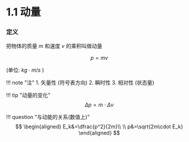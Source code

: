 # 1.1 动量

### 定义

把物体的质量 $m$ 和速度 $v$ 的乘积叫做动量

$$
p=mv
$$

(单位: $kg \cdot m/s$ )

!!! note "注"
    1. 矢量性 (符号表方向)
    2. 瞬时性
    3. 相对性 (状态量)

!!! tip "动量的变化"
    $$
    \Delta p=m\cdot \Delta v
    $$

!!! question "与动能的关系(数值上)"
    $$
    \begin{aligned}
        E_k&=\dfrac{p^2}{2m}\\
        \\
        p&=\sqrt{2m\cdot E_k}
    \end{aligned}
    $$